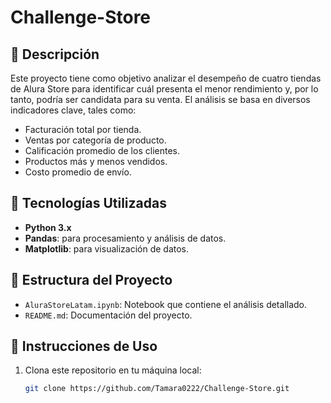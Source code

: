 # Challenge-Store

## 🧾 Descripción

Este proyecto tiene como objetivo analizar el desempeño de cuatro tiendas de Alura Store para identificar cuál presenta el menor rendimiento y, por lo tanto, podría ser candidata para su venta. El análisis se basa en diversos indicadores clave, tales como:

- Facturación total por tienda.
- Ventas por categoría de producto.
- Calificación promedio de los clientes.
- Productos más y menos vendidos.
- Costo promedio de envío.

## 🔧 Tecnologías Utilizadas

- **Python 3.x**
- **Pandas**: para procesamiento y análisis de datos.
- **Matplotlib**: para visualización de datos.

## 📂 Estructura del Proyecto

- `AluraStoreLatam.ipynb`: Notebook que contiene el análisis detallado.
- `README.md`: Documentación del proyecto.

## 🚀 Instrucciones de Uso

1. Clona este repositorio en tu máquina local:
   ```bash
   git clone https://github.com/Tamara0222/Challenge-Store.git
